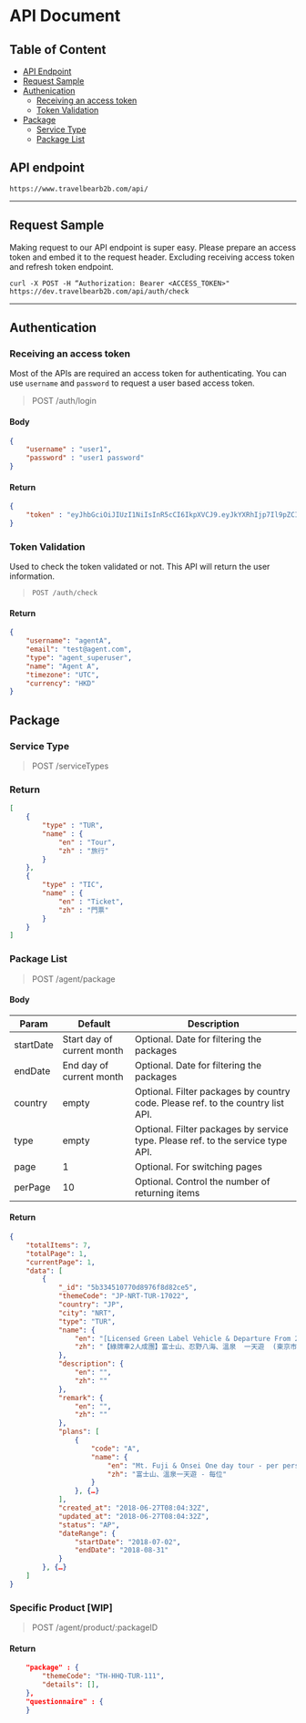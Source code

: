 # API Document

## Table of Content
- [API Endpoint](#api-endpoint)
- [Request Sample](#request-sample)
- [Authenication](#authentication)
	- [Receiving an access token](#receiving-an-access-token)
	- [Token Validation](#token-validation)
- [Package](#package)
	- [Service Type](#service-type)
	- [Package List](#package-list)

## API endpoint
`https://www.travelbearb2b.com/api/`

--- 

## Request Sample
Making request to our API endpoint is super easy. Please prepare an access token and embed it to the request header. Excluding receiving access token and refresh token endpoint. 

```
curl -X POST -H “Authorization: Bearer <ACCESS_TOKEN>" https://dev.travelbearb2b.com/api/auth/check
```
--- 

## Authentication
### Receiving an access token
Most of the APIs are required an access token for authenticating. You can use `username` and `password` to request a user based access token. 
> POST /auth/login

#### Body
```json
{
	"username" : "user1",
	"password" : "user1 password"
}
```
#### Return
```json
{
	"token" : "eyJhbGciOiJIUzI1NiIsInR5cCI6IkpXVCJ9.eyJkYXRhIjp7Il9pZCI6IjVhNWY4NmIxOTdmYjU4N2NjYzJhMzhiZiIsInVzZXJuYW1lIjoic3V…"
}
```

### Token Validation
Used to check the token validated or not. This API will return the user information.
>`POST /auth/check`

#### Return
```json
{
    "username": "agentA",
    "email": "test@agent.com",
    "type": "agent_superuser",
    "name": "Agent A",
    "timezone": "UTC",
    "currency": "HKD"
}
```

## Package
### Service Type
> POST /serviceTypes

### Return 
```json
[
    {
        "type" : "TUR",
        "name" : {
            "en" : "Tour",
            "zh" : "旅行"
        }
    },
    {
        "type" : "TIC",
        "name" : {
            "en" : "Ticket",
            "zh" : "門票"
        }
    }
]
```

### Package List
> POST /agent/package

#### Body
| Param | Default | Description |
| ------------- | ------------- | ------------- |
|startDate|Start day of current month|Optional. Date for filtering the packages|
|endDate|End day of current month|Optional. Date for filtering the packages|
|country|empty|Optional. Filter packages by country code. Please ref. to the country list API.|
|type|empty|Optional. Filter packages by service type. Please ref. to the service type API.|
|page|1|Optional. For switching pages|
|perPage|10|Optional. Control the number of returning items|

#### Return
```json
{
    "totalItems": 7,
    "totalPage": 1,
    "currentPage": 1,
    "data": [
        {
            "_id": "5b334510770d8976f8d82ce5",
            "themeCode": "JP-NRT-TUR-17022",
            "country": "JP",
            "city": "NRT",
            "type": "TUR",
            "name": {
                "en": "[Licensed Green Label Vehicle & Departure From 2] Mt Fuji + Onsen One Day Tour (Tokyo Hotel Pickup)",
                "zh": "【綠牌車2人成團】富士山、忍野八海、溫泉  一天遊  (東京市區酒店專車接送) "
            },
            "description": {
                "en": "",
                "zh": ""
            },
            "remark": {
                "en": "",
                "zh": ""
            },
            "plans": [
                {
                    "code": "A",
                    "name": {
                        "en": "Mt. Fuji & Onsei One day tour - per person",
                        "zh": "富士山、溫泉一天遊 - 每位"
                    }
                }, {…}
            ],
            "created_at": "2018-06-27T08:04:32Z",
            "updated_at": "2018-06-27T08:04:32Z",
            "status": "AP",
            "dateRange": {
                "startDate": "2018-07-02",
                "endDate": "2018-08-31"
            }
        }, {…}
    ]
}
```

### Specific Product [WIP]
> POST /agent/product/:packageID

#### Return
```json
	"package" : {
		"themeCode": "TH-HHQ-TUR-111",
		"details": [],
	},
	"questionnaire" : {
	}
```
